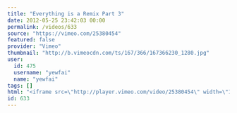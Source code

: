 ```yaml
---
title: "Everything is a Remix Part 3"
date: 2012-05-25 23:42:03 00:00
permalink: /videos/633
source: "https://vimeo.com/25380454"
featured: false
provider: "Vimeo"
thumbnail: "http://b.vimeocdn.com/ts/167/366/167366230_1280.jpg"
user:
  id: 475
  username: "yewfai"
  name: "yewfai"
tags: []
html: "<iframe src=\"http://player.vimeo.com/video/25380454\" width=\"1280\" height=\"720\" frameborder=\"0\" webkitAllowFullScreen mozallowfullscreen allowFullScreen></iframe>"
id: 633
---
```


